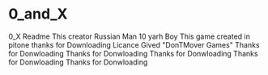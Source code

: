 # 0_and_X
0_X
Readme
This creator Russian Man 10 yarh Boy
This game created in pitone thanks for Downloading
Licance Gived "DonTMover Games"
Thanks for Donwloading
Thanks for Donwloading
Thanks for Donwloading
Thanks for Donwloading
Thanks for Donwloading
